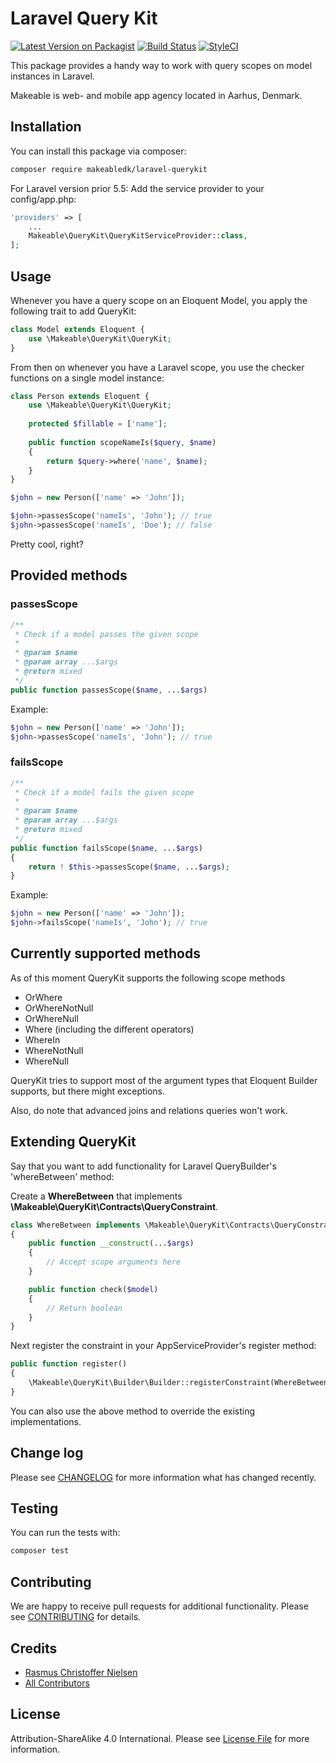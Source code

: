 

# Laravel Query Kit

[![Latest Version on Packagist](https://img.shields.io/packagist/v/makeabledk/laravel-querykit.svg?style=flat-square)](https://packagist.org/packages/makeabledk/laravel-querykit)
[![Build Status](https://img.shields.io/travis/makeabledk/laravel-query-kit/master.svg?style=flat-square)](https://travis-ci.org/makeabledk/laravel-query-kit)
[![StyleCI](https://styleci.io/repos/95551114/shield?branch=master)](https://styleci.io/repos/95551114)

This package provides a handy way to work with query scopes on model instances in Laravel.

Makeable is web- and mobile app agency located in Aarhus, Denmark.

## Installation

You can install this package via composer:

``` bash
composer require makeabledk/laravel-querykit
```

For Laravel version prior 5.5: Add the service provider to your config/app.php:

```php
'providers' => [
    ...
    Makeable\QueryKit\QueryKitServiceProvider::class,
];
```

## Usage

Whenever you have a query scope on an Eloquent Model, you apply the following trait to add QueryKit:

```php
class Model extends Eloquent {
    use \Makeable\QueryKit\QueryKit;
}
```

From then on whenever you have a Laravel scope, you use the checker functions on a single model instance:

```php
class Person extends Eloquent {
    use \Makeable\QueryKit\QueryKit;
    
    protected $fillable = ['name']; 
    
    public function scopeNameIs($query, $name)
    {
        return $query->where('name', $name);
    }
}
```

```php
$john = new Person(['name' => 'John']);

$john->passesScope('nameIs', 'John'); // true
$john->passesScope('nameIs', 'Doe'); // false
```

Pretty cool, right?

## Provided methods

### passesScope
```php
/**
 * Check if a model passes the given scope
 * 
 * @param $name
 * @param array ...$args
 * @return mixed
 */
public function passesScope($name, ...$args)
```

Example:
```php
$john = new Person(['name' => 'John']);
$john->passesScope('nameIs', 'John'); // true
```

### failsScope
```php
/**
 * Check if a model fails the given scope
 * 
 * @param $name
 * @param array ...$args
 * @return mixed
 */
public function failsScope($name, ...$args)
{
    return ! $this->passesScope($name, ...$args);
}
```

Example:
```php
$john = new Person(['name' => 'John']);
$john->failsScope('nameIs', 'John'); // true
```

## Currently supported methods

As of this moment QueryKit supports the following scope methods

- OrWhere
- OrWhereNotNull
- OrWhereNull
- Where (including the different operators)
- WhereIn
- WhereNotNull
- WhereNull

QueryKit tries to support most of the argument types that Eloquent Builder supports, but there might exceptions.

Also, do note that advanced joins and relations queries won't work.

## Extending QueryKit

Say that you want to add functionality for Laravel QueryBuilder's 'whereBetween' method:

Create a **WhereBetween** that implements **\Makeable\QueryKit\Contracts\QueryConstraint**.

```php
class WhereBetween implements \Makeable\QueryKit\Contracts\QueryConstraint
{
    public function __construct(...$args)
    {
        // Accept scope arguments here
    }

    public function check($model)
    {
        // Return boolean
    }
}

```

Next register the constraint in your AppServiceProvider's register method:

```php
public function register()
{
    \Makeable\QueryKit\Builder\Builder::registerConstraint(WhereBetween::class);
}
```

You can also use the above method to override the existing implementations.

## Change log

Please see [CHANGELOG](CHANGELOG.md) for more information what has changed recently.

## Testing

You can run the tests with:

```bash
composer test
```

## Contributing

We are happy to receive pull requests for additional functionality. Please see [CONTRIBUTING](CONTRIBUTING.md) for details.

## Credits

- [Rasmus Christoffer Nielsen](https://github.com/rasmuscnielsen)
- [All Contributors](../../contributors)

## License

Attribution-ShareAlike 4.0 International. Please see [License File](LICENSE.md) for more information.